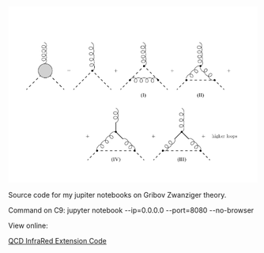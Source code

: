 ![Logo](logo.png)


Source code for my jupiter notebooks on Gribov Zwanziger theory.

Command on C9: 
jupyter notebook --ip=0.0.0.0 --port=8080 --no-browser

View online:

[QCD InfraRed Extension Code](http://nbviewer.jupyter.org/github/rsouza01/gribov_zwanziger/blob/master/src/notebooks/Gribov_Zwanziger.ipynb)


